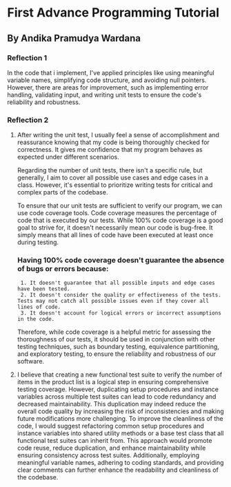 # First Advance Programming Tutorial

## By Andika Pramudya Wardana

### Reflection 1

In the code that i implement, I've applied principles like using meaningful variable names, simplifying code structure, and avoiding null pointers. However, there are areas for improvement, such as implementing error handling, validating input, and writing unit tests to ensure the code's reliability and robustness. 

### Reflection 2

1. After writing the unit test, I usually feel a sense of accomplishment and reassurance knowing that my code is being thoroughly checked for correctness. It gives me confidence that my program behaves as expected under different scenarios.

    Regarding the number of unit tests, there isn't a specific rule, but generally, I aim to cover all possible use cases and edge cases in a class. However, it's essential to prioritize writing tests for critical and complex parts of the codebase.

    To ensure that our unit tests are sufficient to verify our program, we can use code coverage tools. Code coverage measures the percentage of code that is executed by our tests. While 100% code coverage is a good goal to strive for, it doesn't necessarily mean our code is bug-free. It simply means that all lines of code have been executed at least once during testing.

    ### Having 100% code coverage doesn't guarantee the absence of bugs or errors because:
        1. It doesn't guarantee that all possible inputs and edge cases have been tested.
        2. It doesn't consider the quality or effectiveness of the tests. Tests may not catch all possible issues even if they cover all lines of code.
        3. It doesn't account for logical errors or incorrect assumptions in the code.

    Therefore, while code coverage is a helpful metric for assessing the thoroughness of our tests, it should be used in conjunction with other testing techniques, such as boundary testing, equivalence partitioning, and exploratory testing, to ensure the reliability and robustness of our software.

2. I believe that creating a new functional test suite to verify the number of items in the product list is a logical step in ensuring comprehensive testing coverage. However, duplicating setup procedures and instance variables across multiple test suites can lead to code redundancy and decreased maintainability. This duplication may indeed reduce the overall code quality by increasing the risk of inconsistencies and making future modifications more challenging. To improve the cleanliness of the code, I would suggest refactoring common setup procedures and instance variables into shared utility methods or a base test class that all functional test suites can inherit from. This approach would promote code reuse, reduce duplication, and enhance maintainability while ensuring consistency across test suites. Additionally, employing meaningful variable names, adhering to coding standards, and providing clear comments can further enhance the readability and cleanliness of the codebase.
